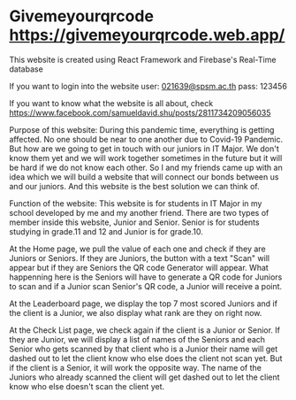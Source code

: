# Givemeyourqrcode https://givemeyourqrcode.web.app/

This website is created using React Framework and Firebase's Real-Time database       

If you want to login into the website user: 021639@spsm.ac.th pass: 123456

If you want to know what the website is all about, check https://www.facebook.com/samueldavid.shu/posts/2811734209056035

Purpose of this website:
  During this pandemic time, everything is getting affected. No one should be near to one another due to Covid-19 Pandemic.
  But how are we going to get in touch with our juniors in IT Major. We don't know them yet and we will work together sometimes
  in the future but it will be hard if we do not know each other. So I and my friends came up with an idea which we will build
  a website that will connect our bonds between us and our juniors. And this website is the best solution we can think of.

Function of the website:
  This website is for students in IT Major in my school developed by me and my another friend. There are two types of member
  inside this website, Junior and Senior. Senior is for students studying in grade.11 and 12 and Junior is for grade.10. 
  
  At the Home page, we pull the value of each one and check if they are Juniors or Seniors. If they are Juniors, the button with a text "Scan" will appear
  but if they are Seniors the QR code Generator will appear. What happenning here is the Seniors will have to generate a QR code for Juniors to scan and if
  a Junior scan Senior's QR code, a Junior will receive a point.
  
  At the Leaderboard page, we display the top 7 most scored Juniors and if the client is a Junior, we also display what rank are they on right now.
  
  At the Check List page, we check again if the client is a Junior or Senior. If they are Junior, we will display a list of names of the Seniors and
  each Senior who gets scanned by that client who is a Junior their name will get dashed out to let the client know who else does the client not scan yet.
  But if the client is a Senior, it will work the opposite way. The name of the Juniors who already scanned the client will get dashed out to let the
  client know who else doesn't scan the client yet.
